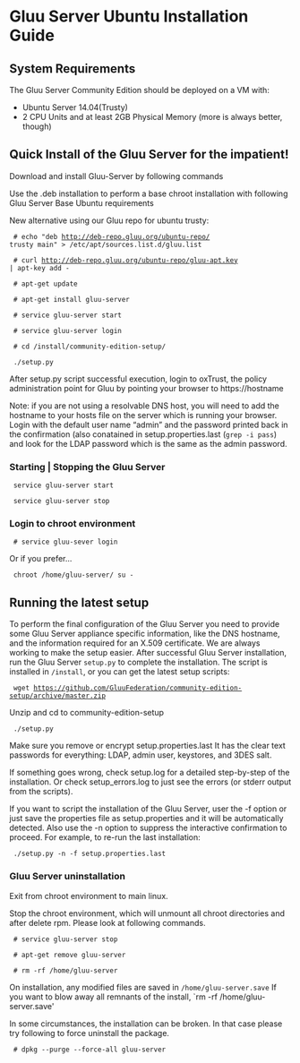 # Gluu Server Ubuntu Installation Guide

## System Requirements

The Gluu Server Community Edition should be deployed on a VM with:

* Ubuntu Server 14.04(Trusty)
* 2 CPU Units and at least 2GB Physical Memory (more is always better, though)

## Quick Install of the Gluu Server for the impatient! 

Download and install Gluu-Server by following commands

Use the .deb installation to perform a base chroot installation with following Gluu Server Base Ubuntu requirements

<!--
<code> # wget -c http://deb-repo.gluu.org/ubuntu-repo/pool/main/g/gluu-server/gluu-server_2.1-0_amd64.deb </code>

<code> # dpkg -i gluu-server_2.1-0_amd64.deb </code> 

<code> # apt-key adv --keyserver keyserver.ubuntu.com --recv-keys AB6E65FC </code>
-->
New alternative using our Gluu repo for ubuntu trusty:

<code> # echo "deb http://deb-repo.gluu.org/ubuntu-repo/ trusty main" > /etc/apt/sources.list.d/gluu.list </code>

<code> # curl http://deb-repo.gluu.org/ubuntu-repo/gluu-apt.key | apt-key add - </code>

<code> # apt-get update </code>

<code> # apt-get install gluu-server </code>

<code> # service gluu-server start </code>

<code> # service gluu-server login </code> 

<code> # cd /install/community-edition-setup/ </code>

<code> ./setup.py </code>

After setup.py script successful execution, login to oxTrust, the policy
administration point for Gluu by pointing your browser to 
https://hostname

Note: if you are not using a resolvable DNS host, you will need to add 
the hostname to your hosts file on the server which is running your browser.
Login with the default user name “admin” and the password printed back in 
the confirmation (also conatained in setup.properties.last (`grep -i pass`)
and look for the LDAP password which is the same as the admin password.

### Starting | Stopping the Gluu Server

<code> service gluu-server start </code>
 
<code> service gluu-server stop </code>

### Login to chroot environment

<code> # service gluu-sever login </code>

Or if you prefer... 

<code> chroot /home/gluu-server/ su - </code>

## Running the latest setup

To perform the final configuration of the Gluu Server you need to provide 
some Gluu Server appliance specific information, like the DNS hostname, and 
the information required for an X.509 certificate. 
We are always working to make the setup easier. After successful Gluu 
Server installation, run the Gluu Server `setup.py` to complete the 
installation. The script is installed in `/install`, or you can get the latest 
setup scripts:

<code> wget https://github.com/GluuFederation/community-edition-setup/archive/master.zip </code>

Unzip and cd to community-edition-setup

<code> ./setup.py </code>

Make sure you remove or encrypt setup.properties.last It has the clear text passwords for everything: LDAP, admin user, keystores, and 3DES salt.

If something goes wrong, check setup.log for a detailed step-by-step of the installation. Or check setup_errors.log to just see the errors (or stderr output from the scripts).

If you want to script the installation of the Gluu Server, user the -f option or just save the properties file as setup.properties and it will be automatically detected. Also use the -n option to suppress the interactive confirmation to proceed. For example, to re-run the last installation:

<code> ./setup.py -n -f setup.properties.last </code>

### Gluu Server uninstallation

Exit from chroot environment to main linux.

Stop the chroot environment, which will unmount all chroot directories and after delete rpm. Please look at following commands.

<code> # service gluu-server stop </code>

<code> # apt-get remove gluu-server </code>

<code> # rm -rf /home/gluu-server </code>

On installation, any modified files are saved in `/home/gluu-server.save`
If you want to blow away all remnants of the install, `rm -rf /home/gluu-server.save'

In some circumstances, the installation can be broken. In that case please 
try following to force uninstall the package.

<code> # dpkg --purge --force-all gluu-server </code>
